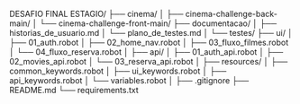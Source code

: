 DESAFIO FINAL ESTAGIO/
├── cinema/
│   ├── cinema-challenge-back-main/
│   └── cinema-challenge-front-main/
├── documentacao/
│   ├── historias_de_usuario.md
│   └── plano_de_testes.md
│
└── testes/
    ├── ui/
    │   ├── 01_auth.robot
    │   ├── 02_home_nav.robot
    │   ├── 03_fluxo_filmes.robot
    │   └── 04_fluxo_reserva.robot
    │
    ├── api/
    │   ├── 01_auth_api.robot
    │   ├── 02_movies_api.robot
    │   └── 03_reserva_api.robot
    │
    ├── resources/
    │   ├── common_keywords.robot
    │   ├── ui_keywords.robot
    │   ├── api_keywords.robot
    │   └── variables.robot
    │
    ├── .gitignore
    ├── README.md
    └── requirements.txt